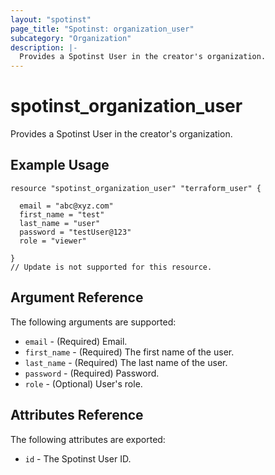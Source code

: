 ```yaml
---
layout: "spotinst"
page_title: "Spotinst: organization_user"
subcategory: "Organization"
description: |-
  Provides a Spotinst User in the creator's organization.
---
```


# spotinst\_organization\_user

Provides a Spotinst User in the creator's organization.

## Example Usage

```hcl
resource "spotinst_organization_user" "terraform_user" {
  
  email = "abc@xyz.com"
  first_name = "test"
  last_name = "user"
  password = "testUser@123"
  role = "viewer"
  
}
// Update is not supported for this resource.
```

## Argument Reference

The following arguments are supported:

* `email` - (Required) Email.
* `first_name` - (Required) The first name of the user.
* `last_name` - (Required) The last name of the user.
* `password` - (Required) Password.
* `role` - (Optional) User's role.

## Attributes Reference

The following attributes are exported:

* `id` - The Spotinst User ID.

